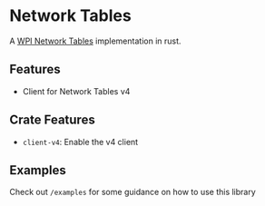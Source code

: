# Network Tables

A [WPI Network Tables](https://github.com/wpilibsuite/allwpilib/tree/main/ntcore/doc) implementation in rust.

## Features

- Client for Network Tables v4

## Crate Features

- `client-v4`: Enable the v4 client

## Examples

Check out `/examples` for some guidance on how to use this library
